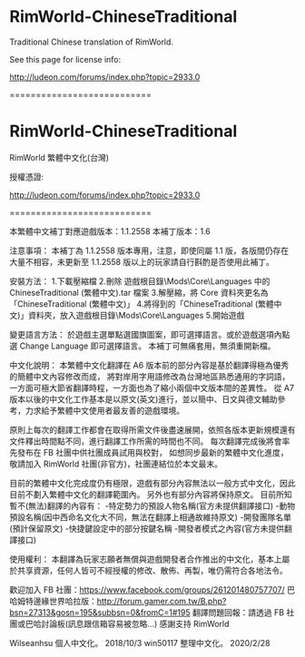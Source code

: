 # RimWorld-ChineseTraditional

Traditional Chinese translation of RimWorld.

See this page for license info:

http://ludeon.com/forums/index.php?topic=2933.0

===========================

# RimWorld-ChineseTraditional

RimWorld 繁體中文化(台灣)

授權憑證:

http://ludeon.com/forums/index.php?topic=2933.0

===========================

本繁體中文補丁對應遊戲版本：1.1.2558
本補丁版本：1.6

注意事項：
本補丁為 1.1.2558 版本專用，注意，即使同屬 1.1 版，各版間仍存在大量不相容，未更新至 1.1.2558 版以上的玩家請自行斟酌是否使用此補丁。

安裝方法： 
1.下載壓縮檔 
2.刪除 遊戲根目錄\Mods\Core\Languages 中的 ChineseTraditional (繁體中文).tar 檔案 
3.解壓縮，將 Core 資料夾更名為「ChineseTraditional (繁體中文)」 
4.將得到的「ChineseTraditional (繁體中文)」資料夾，放入遊戲根目錄\Mods\Core\Languages 
5.開始遊戲

變更語言方法：
於遊戲主選單點選國旗圖案，即可選擇語言。或於遊戲選項內點選 Change Language 即可選擇語言。
本補丁可無痛套用，無須重開新檔。

中文化說明：
本繁體中文化翻譯在 A6 版本前的部分內容是基於翻譯得極為優秀的簡體中文內容修改而成，
將對岸用字用語修改為台灣地區熟悉通用的字詞語，一方面可極大節省翻譯時程，一方面也為了縮小兩個中文版本間的差異性。
從 A7 版本以後的中文化工作基本是以原文(英文)進行，並以簡中、日文與德文輔助參考，力求給予繁體中文使用者最友善的遊戲環境。

原則上每次的翻譯工作都會在取得所需文件後盡速展開，依照各版本更新規模還有文件釋出時間點不同，進行翻譯工作所需的時間也不同。
每次翻譯完成後將會率先發布在 FB 社團中供社團成員試用與校對，
如想同步最新的繁體中文化進度，敬請加入 RimWorld 社團(非官方)，社團連結位於本文最末。

目前的繁體中文化完成度仍有極限，遊戲有部分內容無法以一般方式中文化，因此目前不劃入繁體中文化的翻譯範圍內。
另外也有部分內容將保持原文。
目前所知暫不(無法)翻譯的內容有： 
-特定勢力的預設人物名稱(官方未提供翻譯接口) 
-動物預設名稱(因中西命名文化大不同，無法在翻譯上相通故維持原文) 
-開發團隊名單(預計保留原文) 
-快捷鍵設定中的部分按鍵名稱 
-開發者模式之內容(官方未提供翻譯接口)

使用權利：
本翻譯為玩家志願者無償與遊戲開發者合作推出的中文化，基本上屬於共享資源，任何人皆可不經授權的修改、散佈、再製，唯仍需符合各地法令。

歡迎加入 FB 社團：https://www.facebook.com/groups/261201480757707/
巴哈姆特邊緣世界哈拉版：http://forum.gamer.com.tw/B.php?bsn=27313&gosn=195&subbsn=0&fromC=1#195
翻譯問題回報：請透過 FB 社團或巴哈討論板(訊息跟信箱容易被忽略...)
感謝支持 RimWorld

Wilseanhsu 個人中文化。 2018/10/3
win50117 整理中文化。 2020/2/28
